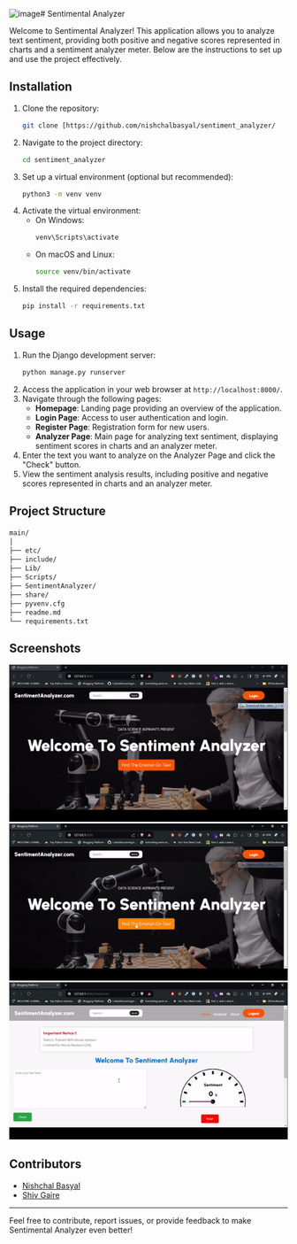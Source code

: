 <img width="448" alt="image" src="https://github.com/nishchalbasyal/sentiment_analyzer/assets/60071083/70dd119a-1946-4700-9ad0-a047e80c2a92"># Sentimental Analyzer



Welcome to Sentimental Analyzer! This application allows you to analyze text sentiment, providing both positive and negative scores represented in charts and a sentiment analyzer meter. Below are the instructions to set up and use the project effectively.

## Installation

1. Clone the repository:
    ```bash
    git clone [https://github.com/nishchalbasyal/sentiment_analyzer/
    ```
2. Navigate to the project directory:
    ```bash
    cd sentiment_analyzer
    ```
3. Set up a virtual environment (optional but recommended):
    ```bash
    python3 -m venv venv
    ```
4. Activate the virtual environment:
    - On Windows:
        ```bash
        venv\Scripts\activate
        ```
    - On macOS and Linux:
        ```bash
        source venv/bin/activate
        ```
5. Install the required dependencies:
    ```bash
    pip install -r requirements.txt
    ```

## Usage

1. Run the Django development server:
    ```bash
    python manage.py runserver
    ```
2. Access the application in your web browser at `http://localhost:8000/`.
3. Navigate through the following pages:
    - **Homepage**: Landing page providing an overview of the application.
    - **Login Page**: Access to user authentication and login.
    - **Register Page**: Registration form for new users.
    - **Analyzer Page**: Main page for analyzing text sentiment, displaying sentiment scores in charts and an analyzer meter.
4. Enter the text you want to analyze on the Analyzer Page and click the "Check" button.
5. View the sentiment analysis results, including positive and negative scores represented in charts and an analyzer meter.

## Project Structure

```
main/
│
├── etc/
├── include/
├── Lib/
├── Scripts/
├── SentimentAnalyzer/
├── share/
├── pyvenv.cfg
├── readme.md
└── requirements.txt
```

## Screenshots

![Sentimental Analyzer](demoUtils/Part1_HomePage.gif)
![Sentimental Analyzer](demoUtils/Part2_LoginPage.gif)
![Sentimental Analyzer](demoUtils/Part4_FinalDemonstration.gif)

## Contributors

- [Nishchal Basyal](https://github.com/nishchalbasyal)
- [Shiv Gaire](https://github.com/shiva-gaire1853)

---

Feel free to contribute, report issues, or provide feedback to make Sentimental Analyzer even better!
